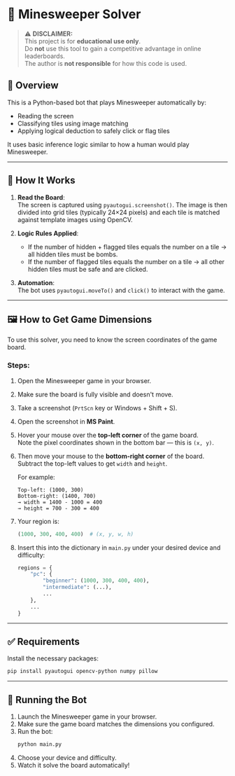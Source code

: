 # 🧠 Minesweeper Solver

> ⚠️ **DISCLAIMER:**  
> This project is for **educational use only**.  
> Do **not** use this tool to gain a competitive advantage in online leaderboards.  
> The author is **not responsible** for how this code is used.

## 📖 Overview

This is a Python-based bot that plays Minesweeper automatically by:

- Reading the screen
- Classifying tiles using image matching
- Applying logical deduction to safely click or flag tiles

It uses basic inference logic similar to how a human would play Minesweeper.

---

## 🔧 How It Works

1. **Read the Board**:  
   The screen is captured using `pyautogui.screenshot()`. The image is then divided into grid tiles (typically 24×24 pixels) and each tile is matched against template images using OpenCV.

2. **Logic Rules Applied**:
   - If the number of hidden + flagged tiles equals the number on a tile → all hidden tiles must be bombs.
   - If the number of flagged tiles equals the number on a tile → all other hidden tiles must be safe and are clicked.

3. **Automation**:  
   The bot uses `pyautogui.moveTo()` and `click()` to interact with the game.

---

## 🖼️ How to Get Game Dimensions

To use this solver, you need to know the screen coordinates of the game board.

### Steps:

1. Open the Minesweeper game in your browser.
2. Make sure the board is fully visible and doesn't move.
3. Take a screenshot (`PrtScn` key or Windows + Shift + S).
4. Open the screenshot in **MS Paint**.
5. Hover your mouse over the **top-left corner** of the game board.  
   Note the pixel coordinates shown in the bottom bar — this is `(x, y)`.
6. Then move your mouse to the **bottom-right corner** of the board.  
   Subtract the top-left values to get `width` and `height`.

   For example:
   ```
   Top-left: (1000, 300)
   Bottom-right: (1400, 700)
   → width = 1400 - 1000 = 400
   → height = 700 - 300 = 400
   ```

7. Your region is:  
   ```python
   (1000, 300, 400, 400)  # (x, y, w, h)
   ```

8. Insert this into the dictionary in `main.py` under your desired device and difficulty:

   ```python
   regions = {
       "pc": {
           "beginner": (1000, 300, 400, 400),
           "intermediate": (...),
           ...
       },
       ...
   }
   ```

---

## ✅ Requirements

Install the necessary packages:

```bash
pip install pyautogui opencv-python numpy pillow
```

---

## 🚀 Running the Bot

1. Launch the Minesweeper game in your browser.
2. Make sure the game board matches the dimensions you configured.
3. Run the bot:
   ```bash
   python main.py
   ```
4. Choose your device and difficulty.
5. Watch it solve the board automatically!
